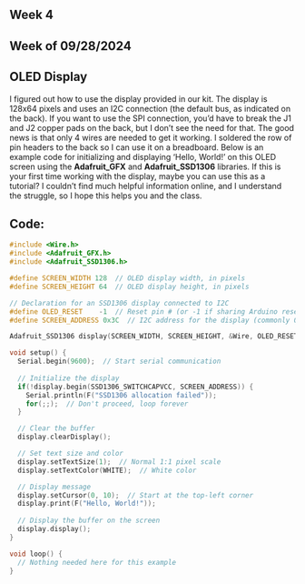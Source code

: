 ## Week 4
## Week of 09/28/2024
## OLED Display

I figured out how to use the display provided in our kit. The display is 128x64 pixels and uses an I2C connection (the default bus, as indicated on the back). If you want to use the SPI connection, you’d have to break the J1 and J2 copper pads on the back, but I don’t see the need for that. The good news is that only 4 wires are needed to get it working. I soldered the row of pin headers to the back so I can use it on a breadboard. Below is an example code for initializing and displaying ‘Hello, World!’ on this OLED screen using the **Adafruit_GFX** and **Adafruit_SSD1306** libraries. If this is your first time working with the display, maybe you can use this as a tutorial? I couldn’t find much helpful information online, and I understand the struggle, so I hope this helps you and the class.

## Code:

```cpp
#include <Wire.h>
#include <Adafruit_GFX.h>
#include <Adafruit_SSD1306.h>

#define SCREEN_WIDTH 128  // OLED display width, in pixels
#define SCREEN_HEIGHT 64  // OLED display height, in pixels

// Declaration for an SSD1306 display connected to I2C
#define OLED_RESET    -1  // Reset pin # (or -1 if sharing Arduino reset pin)
#define SCREEN_ADDRESS 0x3C  // I2C address for the display (commonly 0x3C or 0x3D for 128x64 OLED)

Adafruit_SSD1306 display(SCREEN_WIDTH, SCREEN_HEIGHT, &Wire, OLED_RESET);

void setup() {
  Serial.begin(9600);  // Start serial communication
  
  // Initialize the display
  if(!display.begin(SSD1306_SWITCHCAPVCC, SCREEN_ADDRESS)) {
    Serial.println(F("SSD1306 allocation failed"));
    for(;;);  // Don't proceed, loop forever
  }

  // Clear the buffer
  display.clearDisplay();

  // Set text size and color
  display.setTextSize(1);  // Normal 1:1 pixel scale
  display.setTextColor(WHITE);  // White color

  // Display message
  display.setCursor(0, 10);  // Start at the top-left corner
  display.print(F("Hello, World!"));
  
  // Display the buffer on the screen
  display.display();
}

void loop() {
  // Nothing needed here for this example
}
